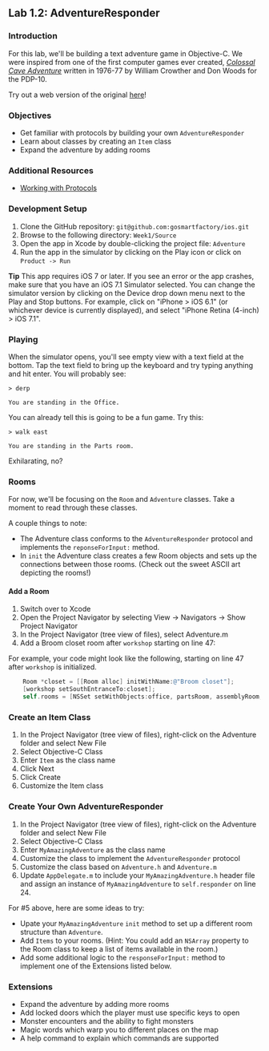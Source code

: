 ## Lab 1.2: AdventureResponder

### Introduction

For this lab, we'll be building a text adventure game in Objective-C. We were inspired from one of the first computer games ever created, [*Colossal Cave Adventure*](http://en.wikipedia.org/wiki/Colossal_Cave_Adventure) written in 1976-77 by William Crowther and Don Woods for the PDP-10.

Try out a web version of the original [here](http://www.web-adventures.org/cgi-bin/webfrotz?s=Adventure)!

### Objectives

- Get familiar with protocols by building your own `AdventureResponder`
- Learn about classes by creating an `Item` class
- Expand the adventure by adding rooms

### Additional Resources

- [Working with Protocols](https://developer.apple.com/library/ios/documentation/Cocoa/Conceptual/ProgrammingWithObjectiveC/WorkingwithProtocols/WorkingwithProtocols.html)

### Development Setup

1. Clone the GitHub repository: `git@github.com:gosmartfactory/ios.git`
2. Browse to the following directory: `Week1/Source`
3. Open the app in Xcode by double-clicking the project file: `Adventure`
4. Run the app in the simulator by clicking on the Play icon or click on `Product -> Run`

**Tip** This app requires iOS 7 or later. If you see an error or the app crashes, make sure that you have an iOS 7.1 Simulator selected. You can change the simulator version by clicking on the Device drop down menu next to the Play and Stop buttons. For example, click on "iPhone > iOS 6.1" (or whichever device is currently displayed), and select "iPhone Retina (4-inch) > iOS 7.1".

### Playing

When the simulator opens, you'll see empty view with a text field at the bottom. Tap the text field to bring up the keyboard and try typing anything and hit enter. You will probably see:

	> derp

	You are standing in the Office.

You can already tell this is going to be a fun game. Try this:

	> walk east

	You are standing in the Parts room.

Exhilarating, no?

### Rooms

For now, we'll be focusing on the `Room` and `Adventure` classes.  Take a moment to read through these classes.

A couple things to note:

- The Adventure class conforms to the `AdventureResponder` protocol and implements the `reponseForInput:` method.
- In `init` the Adventure class creates a few Room objects and sets up the connections between those rooms. (Check out the sweet ASCII art depicting the rooms!)

#### Add a Room

1. Switch over to Xcode
2. Open the Project Navigator by selecting View -> Navigators -> Show Project Navigator
3. In the Project Navigator (tree view of files), select Adventure.m
4. Add a Broom closet room after `workshop` starting on line 47:

For example, your code might look like the following, starting on line 47 after `workshop` is initialized.

```objective-c
    Room *closet = [[Room alloc] initWithName:@"Broom closet"];
    [workshop setSouthEntranceTo:closet];
    self.rooms = [NSSet setWithObjects:office, partsRoom, assemblyRoom, workshop, closet, nil];
```

### Create an Item Class

1. In the Project Navigator (tree view of files), right-click on the Adventure folder and select New File
2. Select Objective-C Class
3. Enter `Item` as the class name
4. Click Next
5. Click Create
6. Customize the Item class

### Create Your Own AdventureResponder

1. In the Project Navigator (tree view of files), right-click on the Adventure folder and select New File
2. Select Objective-C Class
3. Enter `MyAmazingAdventure` as the class name
4. Customize the class to implement the `AdventureResponder` protocol
5. Customize the class based on `Adventure.h` and `Adventure.m`
6. Update `AppDelegate.m` to include your `MyAmazingAdventure.h` header file and assign an instance of `MyAmazingAdventure` to `self.responder` on line 24.

For #5 above, here are some ideas to try:

* Upate your `MyAmazingAdventure` `init` method to set up a different room structure than `Adventure`.
* Add `Items` to your rooms. (Hint: You could add an `NSArray` property to the Room class to keep a list of items available in the room.)
* Add some additional logic to the `responseForInput:` method to implement one of the Extensions listed below.

### Extensions

- Expand the adventure by adding more rooms
- Add locked doors which the player must use specific keys to open
- Monster encounters and the ability to fight monsters
- Magic words which warp you to different places on the map
- A help command to explain which commands are supported

